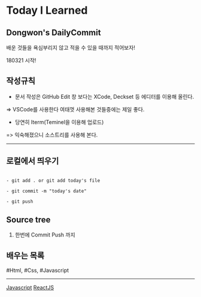 # Today I Learned 

## Dongwon's DailyCommit

배운 것들을 욕심부리지 않고 적을 수 있을 때까지 적어보자!

180321 시작!


## 작성규칙


* 문서 작성은 GitHub Edit 창 보다는 XCode, Deckset 등 에디터를 이용해 올린다.

=> VSCode를 사용한다 여태껏 사용해본 것들중에는 제일 좋다.

* 당연히 Iterm(Teminel을 이용해 업로드)

=> 익숙해졌으니 소스트리를 사용해 본다.

---

## 로컬에서 띄우기

```git

- git add . or git add today's file

- git commit -m "today's date"

- git push

```

## Source tree

1. 한번에 Commit Push 까지

## 배우는 목록

 #Html, #Css, #Javascript

---

[Javascript](./FDS5주차/prepareForExam0425.md)
[ReactJS](./ReactJS/ReactJS.md)